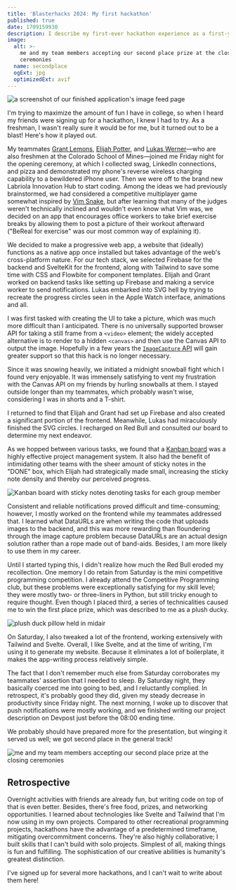 ```yaml
---
title: 'Blasterhacks 2024: My first hackathon'
published: true
date: 1709159930
description: I describe my first-ever hackathon experience as a first-year college student.
image:
  alt: >-
    me and my team members accepting our second place prize at the closing
    ceremonies
  name: secondplace
  ogExt: jpg
  optimizedExt: avif
---
```

![a screenshot of our finished application's image feed page](blasterhacks_screenshot.png "The feed page of our finished app.")

I'm trying to maximize the amount of fun I have in college, so when I heard my friends were signing up for a hackathon, I knew I had to try. As a freshman, I wasn't really sure it would be for me, but it turned out to be a blast! Here's how it played out.

My teammates [Grant Lemons](https://grantlemons.com/), [Elijah Potter](https://elijahpotter.dev/), and [Lukas Werner](https://lukaswerner.com/)—who are also freshmen at the Colorado School of Mines—joined me Friday night for the opening ceremony, at which I collected swag, LinkedIn connections, and pizza and demonstrated my phone's reverse wireless charging capability to a bewildered iPhone user. Then we were off to the brand new Labriola Innovation Hub to start coding. Among the ideas we had previously brainstormed, we had considered a competitive multiplayer game somewhat inspired by [Vim Snake](https://vimsnake.com/), but after learning that many of the judges weren't technically inclined and wouldn't even know what Vim was, we decided on an app that encourages office workers to take brief exercise breaks by allowing them to post a picture of their workout afterward ("BeReal for exercise" was our most common way of explaining it).

We decided to make a progressive web app, a website that (ideally) functions as a native app once installed but takes advantage of the web's cross-platform nature. For our tech stack, we selected Firebase for the backend and SvelteKit for the frontend, along with Tailwind to save some time with CSS and Flowbite for component templates. Elijah and Grant worked on backend tasks like setting up Firebase and making a service worker to send notifications. Lukas embarked into SVG hell by trying to recreate the progress circles seen in the Apple Watch interface, animations and all.

I was first tasked with creating the UI to take a picture, which was much more difficult than I anticipated. There is no universally supported browser API for taking a still frame from a `<video>` element; the widely accepted alternative is to render to a hidden `<canvas>` and then use the Canvas API to output the image. Hopefully in a few years the [`ImageCapture` API](https://developer.mozilla.org/en-US/docs/Web/API/ImageCapture) will gain greater support so that this hack is no longer necessary.

Since it was snowing heavily, we initiated a midnight snowball fight which I found very enjoyable. It was immensely satisfying to vent my frustration with the Canvas API on my friends by hurling snowballs at them. I stayed outside longer than my teammates, which probably wasn't wise, considering I was in shorts and a T-shirt.

I returned to find that Elijah and Grant had set up Firebase and also created a significant portion of the frontend. Meanwhile, Lukas had miraculously finished the SVG circles. I recharged on Red Bull and consulted our board to determine my next endeavor.

As we hopped between various tasks, we found that a [Kanban board](https://en.wikipedia.org/wiki/Kanban_board) was a highly effective project management system. It also had the benefit of intimidating other teams with the sheer amount of sticky notes in the "DONE" box, which Elijah had strategically made small, increasing the sticky note density and thereby our perceived progress.

![Kanban board with sticky notes denoting tasks for each group member](kanban.jpg "By the end of the hackathon, our Kanban board made us look extremely productive.")

Consistent and reliable notifications proved difficult and time-consuming; however, I mostly worked on the frontend while my teammates addressed that. I learned what DataURLs are when writing the code that uploads images to the backend, and this was more rewarding than floundering through the image capture problem because DataURLs are an actual design solution rather than a rope made out of band-aids. Besides, I am more likely to use them in my career.

Until I started typing this, I didn't realize how much the Red Bull eroded my recollection. One memory I do retain from Saturday is the mini competitive programming competition. I already attend the Competitive Programming club, but these problems were exceptionally satisfying for my skill level; they were mostly two- or three-liners in Python, but still tricky enough to require thought. Even though I placed third, a series of technicalities caused me to win the first place prize, which was described to me as a plush ducky.

![plush duck pillow held in midair](duck.jpg "I was not expecting to win this.")

On Saturday, I also tweaked a lot of the frontend, working extensively with Tailwind and Svelte. Overall, I like Svelte, and at the time of writing, I'm using it to generate my website. Because it eliminates a lot of boilerplate, it makes the app-writing process relatively simple.

The fact that I don't remember much else from Saturday corroborates my teammates' assertion that I needed to sleep. By Saturday night, they basically coerced me into going to bed, and I reluctantly complied. In retrospect, it's probably good they did, given my steady decrease in productivity since Friday night. The next morning, I woke up to discover that push notifications were mostly working, and we finished writing our project description on Devpost just before the 08:00 ending time.

We probably should have prepared more for the presentation, but winging it served us well; we got second place in the general track!

![me and my team members accepting our second place prize at the closing ceremonies](secondplace.jpg "We all won bluetooth speakers! From left to right: me (Byron), Grant, Lukas, Elijah.")

## Retrospective

Overnight activities with friends are already fun, but writing code on top of that is even better. Besides, there's free food, prizes, and networking opportunities. I learned about technologies like Svelte and Tailwind that I'm now using in my own projects. Compared to other recreational programming projects, hackathons have the advantage of a predetermined timeframe, mitigating overcommitment concerns. They're also highly collaborative; I built skills that I can't build with solo projects. Simplest of all, making things is fun and fulfilling. The sophistication of our creative abilities is humanity's greatest distinction.

I've signed up for several more hackathons, and I can't wait to write about them here!
